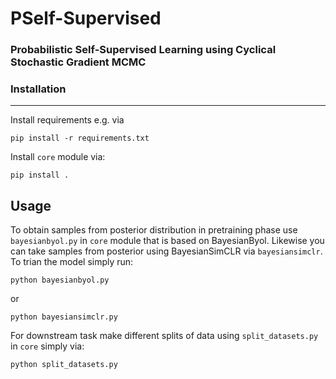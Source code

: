 # PSelf-Supervised
### Probabilistic Self-Supervised Learning using Cyclical Stochastic Gradient MCMC


### Installation
------------------------------------
Install requirements e.g. via 

`pip install -r requirements.txt`

Install `core` module via:

`pip install .`

## Usage
 
To obtain samples from posterior distribution in pretraining phase use `bayesianbyol.py` in `core` module that is based on BayesianByol. Likewise you can take samples from posterior using BayesianSimCLR via `bayesiansimclr`.
To trian the model simply run:

`python bayesianbyol.py`

or

`python bayesiansimclr.py`

For downstream task make different splits of data using `split_datasets.py` in `core` simply via:

`python split_datasets.py`






